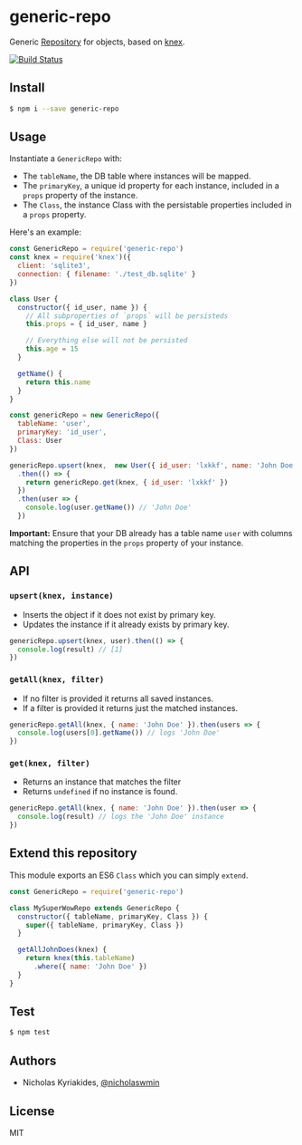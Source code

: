 # generic-repo
Generic [Repository][repository] for objects, based on [knex][knex].

[![Build Status](https://travis-ci.org/nicholaswmin/generic-repo.svg?branch=master)](https://travis-ci.org/nicholaswmin/generic-repo)

## Install

```bash
$ npm i --save generic-repo
```

## Usage

Instantiate a `GenericRepo` with:

- The `tableName`, the DB table where instances will be mapped.
- The `primaryKey`, a unique id property for each instance, included
  in a `props` property of the instance.
- The `Class`, the instance Class with the persistable properties
  included in a `props` property.


Here's an example:

```javascript
const GenericRepo = require('generic-repo')
const knex = require('knex')({
  client: 'sqlite3',
  connection: { filename: './test_db.sqlite' }
})

class User {
  constructor({ id_user, name }) {
    // All subproperties of `props` will be persisteds
    this.props = { id_user, name }

    // Everything else will not be persisted
    this.age = 15
  }

  getName() {
    return this.name
  }
}

const genericRepo = new GenericRepo({
  tableName: 'user',
  primaryKey: 'id_user',
  Class: User
})

genericRepo.upsert(knex,  new User({ id_user: 'lxkkf', name: 'John Doe' }))
  .then(() => {
    return genericRepo.get(knex, { id_user: 'lxkkf' })
  })
  .then(user => {
    console.log(user.getName()) // 'John Doe'
  })
```

**Important:** Ensure that your DB already has a table name `user` with columns
matching the properties in the `props` property of your instance.

## API

### `upsert(knex, instance)`

- Inserts the object if it does not exist by primary key.
- Updates the instance if it already exists by primary key.

```javascript
genericRepo.upsert(knex, user).then(() => {
  console.log(result) // [1]
})
```

### `getAll(knex, filter)`

- If no filter is provided it returns all saved instances.
- If a filter is provided it returns just the matched instances.

```javascript
genericRepo.getAll(knex, { name: 'John Doe' }).then(users => {
  console.log(users[0].getName()) // logs 'John Doe'
})
```

### `get(knex, filter)`

- Returns an instance that matches the filter
- Returns `undefined` if no instance is found.

```javascript
genericRepo.getAll(knex, { name: 'John Doe' }).then(user => {
  console.log(result) // logs the 'John Doe' instance
})
```

## Extend this repository

This module exports an ES6 `Class` which you can simply `extend`.

```javascript
const GenericRepo = require('generic-repo')

class MySuperWowRepo extends GenericRepo {
  constructor({ tableName, primaryKey, Class }) {
    super({ tableName, primaryKey, Class })
  }

  getAllJohnDoes(knex) {
    return knex(this.tableName)
      .where({ name: 'John Doe' })
  }
}
```

## Test

```bash
$ npm test
```

## Authors

- Nicholas Kyriakides, [@nicholaswmin][nicholaswmin-github]

## License

MIT

[repository]: https://msdn.microsoft.com/en-us/library/ff649690.aspx
[knex]: http://knexjs.org/
[nicholaswmin-github]: https://github.com/nicholaswmin
